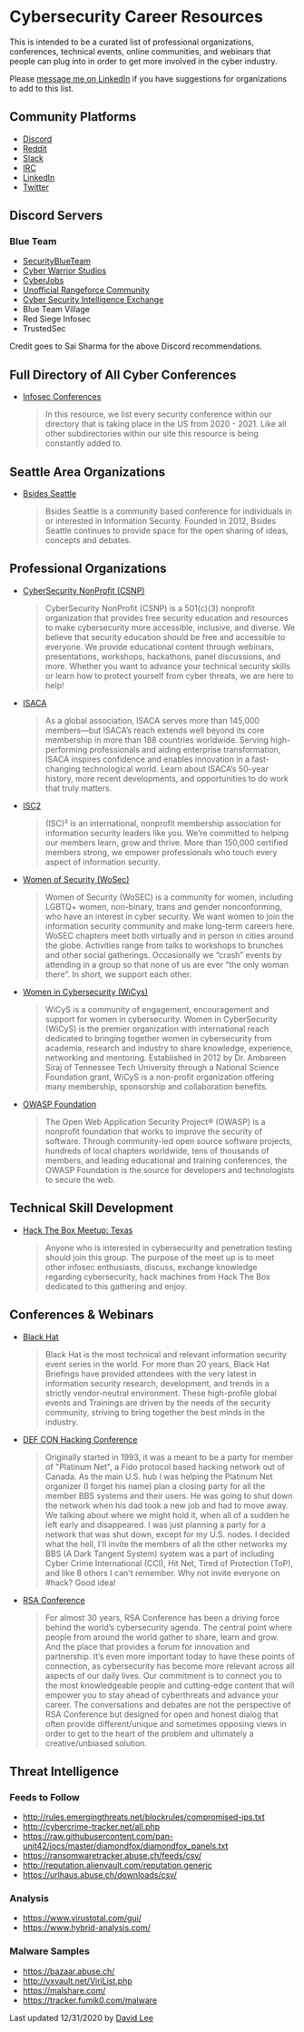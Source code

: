 # Cybersecurity Career Resources

This is intended to be a curated list of professional organizations, conferences, technical events, online communities, and webinars that people can plug into in order to get more involved in the cyber industry.

Please [message me on LinkedIn](https://www.linkedin.com/in/david-lee-itpro/) if you have suggestions for organizations to add to this list.

## Community Platforms

- [Discord](https://discordapp.com/)
- [Reddit](https://www.reddit.com/)
- [Slack](https://slack.com/)
- [IRC](https://hexchat.github.io/index.html)
- [LinkedIn](https://www.linkedin.com/)
- [Twitter](https://twitter.com/home)

## Discord Servers

### Blue Team

- [SecurityBlueTeam](https://lnkd.in/dGNJkAx)
- [Cyber Warrior Studios](https://lnkd.in/dDUnU8H)
- [CyberJobs](https://lnkd.in/duQj_Bt)
- [Unofficial Rangeforce Community](https://lnkd.in/dyvU3Tn)
- [Cyber Security Intelligence Exchange](https://lnkd.in/dgrwCnN)
- Blue Team Village
- Red Siege Infosec
- TrustedSec

Credit goes to Sai Sharma for the above Discord recommendations.

## Full Directory of All Cyber Conferences

- [Infosec Conferences](https://infosec-conferences.com/country/united-states/)

  > In this resource, we list every security conference within our directory that is taking place in the US from 2020 - 2021. Like all other subdirectories within our site this resource is being constantly added to.

## Seattle Area Organizations

- [Bsides Seattle](https://www.bsidesseattle.com/)

  > Bsides Seattle is a community based conference for individuals in or interested in Information Security. Founded in 2012, Bsides Seattle continues to provide space for the open sharing of ideas, concepts and debates. 

## Professional Organizations

- [CyberSecurity NonProfit (CSNP)](https://www.csnp.org/)

  > CyberSecurity NonProfit (CSNP) is a 501(c)(3) nonprofit organization that provides free security education and resources to make cybersecurity more accessible, inclusive, and diverse. We believe that security education should be free and accessible to everyone. We provide educational content through webinars, presentations, workshops, hackathons, panel discussions, and more. Whether you want to advance your technical security skills or learn how to protect yourself from cyber threats, we are here to help!  

- [ISACA](https://www.isaca.org/)

  > As a global association, ISACA serves more than 145,000 members—but ISACA’s reach extends well beyond its core membership in more than 188 countries worldwide. Serving high-performing professionals and aiding enterprise transformation, ISACA inspires confidence and enables innovation in a fast-changing technological world. Learn about ISACA’s 50-year history, more recent developments, and opportunities to do work that truly matters.

- [ISC2](https://www.isc2.org/)

  > (ISC)² is an international, nonprofit membership association for information security leaders like you. We’re committed to helping our members learn, grow and thrive. More than 150,000 certified members strong, we empower professionals who touch every aspect of information security. 

- [Women of Security (WoSec)](https://www.womenofsecurity.com/)

  > Women of Security (WoSEC) is a community for women, including LGBTQ+ women, non-binary, trans and gender nonconforming, who have an interest in cyber security. We want women to join the information security community and make long-term careers here. WoSEC chapters meet both virtually and in person in cities around the globe. Activities range from talks to workshops to brunches and other social gatherings. Occasionally we “crash” events by attending in a group so that none of us are ever “the only woman there”. In short, we support each other.

- [Women in Cybersecurity (WiCys)](https://www.wicys.org/)

  > WiCyS is a community of engagement, encouragement and support for women in cybersecurity. Women in CyberSecurity (WiCyS) is the premier organization with international reach dedicated to bringing together women in cybersecurity from academia, research and industry to share knowledge, experience, networking and mentoring. Established in 2012 by Dr. Ambareen Siraj of Tennessee Tech University through a National Science Foundation grant, WiCyS is a non-profit organization offering many membership, sponsorship and collaboration benefits.

- [OWASP Foundation](https://owasp.org/)

  > The Open Web Application Security Project® (OWASP) is a nonprofit foundation that works to improve the security of software. Through community-led open source software projects, hundreds of local chapters worldwide, tens of thousands of members, and leading educational and training conferences, the OWASP Foundation is the source for developers and technologists to secure the web.
  
## Technical Skill Development

- [Hack The Box Meetup: Texas](https://www.meetup.com/Hack-The-Box-Meetup-Texas/)

  > Anyone who is interested in cybersecurity and penetration testing should join this group. The purpose of the meet up is to meet other infosec enthusiasts, discuss, exchange knowledge regarding cybersecurity, hack machines from Hack The Box dedicated to this gathering and enjoy.

## Conferences & Webinars

- [Black Hat](https://www.blackhat.com/)

  > Black Hat is the most technical and relevant information security event series in the world. For more than 20 years, Black Hat Briefings have provided attendees with the very latest in information security research, development, and trends in a strictly vendor-neutral environment. These high-profile global events and Trainings are driven by the needs of the security community, striving to bring together the best minds in the industry.

- [DEF CON Hacking Conference](https://defcon.org/)

  > Originally started in 1993, it was a meant to be a party for member of "Platinum Net", a Fido protocol based hacking network out of Canada. As the main U.S. hub I was helping the Platinum Net organizer (I forget his name) plan a closing party for all the member BBS systems and their users. He was going to shut down the network when his dad took a new job and had to move away. We talking about where we might hold it, when all of a sudden he left early and disappeared. I was just planning a party for a network that was shut down, except for my U.S. nodes. I decided what the hell, I'll invite the members of all the other networks my BBS (A Dark Tangent System) system was a part of including Cyber Crime International (CCI), Hit Net, Tired of Protection (ToP), and like 8 others I can't remember. Why not invite everyone on #hack? Good idea!

- [RSA Conference](https://www.rsaconference.com/usa)

  > For almost 30 years, RSA Conference has been a driving force behind the world’s cybersecurity agenda. The central point where people from around the world gather to share, learn and grow. And the place that provides a forum for innovation and partnership. It’s even more important today to have these points of connection, as cybersecurity has become more relevant across all aspects of our daily lives. Our commitment is to connect you to the most knowledgeable people and cutting-edge content that will empower you to stay ahead of cyberthreats and advance your career. The conversations and debates are not the perspective of RSA Conference but designed for open and honest dialog that often provide different/unique and sometimes opposing views in order to get to the heart of the problem and ultimately a creative/unbiased solution. 

## Threat Intelligence

### Feeds to Follow

- http://rules.emergingthreats.net/blockrules/compromised-ips.txt 
- http://cybercrime-tracker.net/all.php 
- https://raw.githubusercontent.com/pan-unit42/iocs/master/diamondfox/diamondfox_panels.txt 
- https://ransomwaretracker.abuse.ch/feeds/csv/ 
- http://reputation.alienvault.com/reputation.generic
- https://urlhaus.abuse.ch/downloads/csv/

### Analysis

- https://www.virustotal.com/gui/
- https://www.hybrid-analysis.com/

### Malware Samples

- https://bazaar.abuse.ch/
- http://vxvault.net/ViriList.php
- https://malshare.com/
- https://tracker.fumik0.com/malware

Last updated 12/31/2020 by [David Lee](https://www.linkedin.com/in/david-lee-itpro/)
